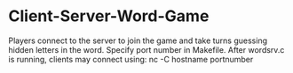 # Client-Server-Word-Game
Players connect to the server to join the game and take turns guessing hidden letters in the word.
Specify port number in Makefile.
After wordsrv.c is running, clients may connect using: nc -C hostname portnumber

